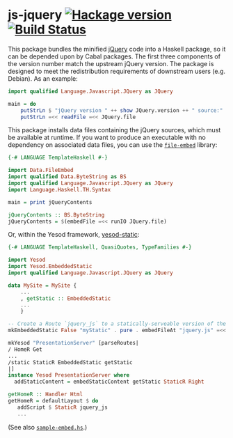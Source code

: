 # js-jquery [![Hackage version](https://img.shields.io/hackage/v/js-jquery.svg?label=Hackage)](https://hackage.haskell.org/package/js-jquery) [![Build Status](https://img.shields.io/travis/ndmitchell/js-jquery.svg)](https://travis-ci.org/ndmitchell/js-jquery)

This package bundles the minified [jQuery](http://jquery.com/) code into a Haskell package,
so it can be depended upon by Cabal packages. The first three components of
the version number match the upstream jQuery version. The package is designed
to meet the redistribution requirements of downstream users (e.g. Debian).
As an example:

```haskell
import qualified Language.Javascript.JQuery as JQuery

main = do
    putStrLn $ "jQuery version " ++ show JQuery.version ++ " source:"
    putStrLn =<< readFile =<< JQuery.file
```

This package installs data files containing the jQuery sources, which must be available at runtime. If you want to produce an executable with no dependency on associated data files, you can use the [`file-embed`](https://hackage.haskell.org/package/file-embed) library:

```haskell
{-# LANGUAGE TemplateHaskell #-}

import Data.FileEmbed
import qualified Data.ByteString as BS
import qualified Language.Javascript.JQuery as JQuery
import Language.Haskell.TH.Syntax

main = print jQueryContents

jQueryContents :: BS.ByteString
jQueryContents = $(embedFile =<< runIO JQuery.file)
```

Or, within the Yesod framework, [yesod-static](https://hackage.haskell.org/package/yesod-static):

```haskell
{-# LANGUAGE TemplateHaskell, QuasiQuotes, TypeFamilies #-}

import Yesod
import Yesod.EmbeddedStatic
import qualified Language.Javascript.JQuery as JQuery

data MySite = MySite {
    ...
    , getStatic :: EmbeddedStatic
    ...
    }

-- Create a Route `jquery_js` to a statically-serveable version of the local jQuery lib.
mkEmbeddedStatic False "myStatic" . pure . embedFileAt "jquery.js" =<< runIO JQuery.file

mkYesod "PresentationServer" [parseRoutes|
/ HomeR Get
...
/static StaticR EmbeddedStatic getStatic
|]
instance Yesod PresentationServer where
  addStaticContent = embedStaticContent getStatic StaticR Right

getHomeR :: Handler Html
getHomeR = defaultLayout $ do
   addScript $ StaticR jquery_js
   ...

```
(See also [`sample-embed.hs`](https://github.com/yesodweb/yesod/blob/master/yesod-static/sample-embed.hs).)
